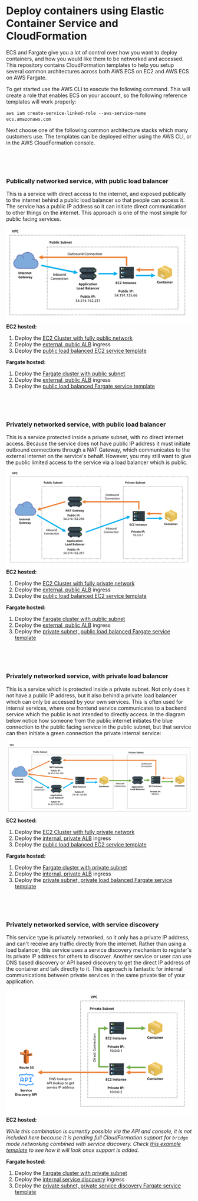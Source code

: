 # Deploy containers using Elastic Container Service and CloudFormation

ECS and Fargate give you a lot of control over how you want to deploy containers, and how you would like them to be networked and accessed. This repository contains CloudFormation templates to help you setup several common architectures across both AWS ECS on EC2 and AWS ECS on AWS Fargate.

To get started use the AWS CLI to execute the following command. This will create a role that enables ECS on your account, so the following reference templates will work properly:

```
aws iam create-service-linked-role --aws-service-name ecs.amazonaws.com
```

Next choose one of the following common architecture stacks which many customers use. The templates can be deployed either using the AWS CLI, or in the AWS CloudFormation console.

&nbsp;

&nbsp;

### Publically networked service, with public load balancer

This is a service with direct access to the internet, and exposed publically to the internet behind a public load balancer so that people can access it. The service has a public IP address so it can initiate direct communication to other things on the internet.  This approach is one of the most simple for public facing services.

![public subnet public lb](images/public-subnet-public-lb.png)
__EC2 hosted:__

1. Deploy the [EC2 Cluster with fully public network](cluster/cluster-ec2-public-vpc.yml)
2. Deploy the [external, public ALB](ingress/alb-external.yml) ingress
3. Deploy the [public load balanced EC2 service template](service/service-ec2-public-lb.yml)

__Fargate hosted:__

1. Deploy the [Fargate cluster with public subnet](cluster/cluster-fargate-public-vpc.yml)
2. Deploy the [external, public ALB](ingress/alb-external.yml) ingress
3. Deploy the [public load balanced Fargate service template](service/service-fargate-public-subnet-public-lb.yml)

&nbsp;

&nbsp;

### Privately networked service, with public load balancer

This is a service protected inside a private subnet, with no direct internet access. Because the service does not have public IP address it must initiate outbound connections through a NAT Gateway, which communicates to the external internet on the service's behalf. However, you may still want to give the public limited access to the service via a load balancer which is public.

![private subnet public lb](images/private-subnet-public-lb.png)
__EC2 hosted:__

1. Deploy the [EC2 Cluster with fully private network](cluster/cluster-ec2-private-vpc.yml)
2. Deploy the [external, public ALB](ingress/alb-external.yml) ingress
3. Deploy the [public load balanced EC2 service template](service/service-ec2-public-lb.yml)

__Fargate hosted:__

1. Deploy the [Fargate cluster with public subnet](cluster/cluster-fargate-private-vpc.yml)
2. Deploy the [external, public ALB](ingress/alb-external.yml) ingress
3. Deploy the [private subnet, public load balanced Fargate service template](service/service-fargate-private-subnet-public-lb.yml)

&nbsp;

&nbsp;

### Privately networked service, with private load balancer

This is a service which is protected inside a private subnet. Not only does it not have a public IP address, but it also behind a private load balancer which can only be accessed by your own services. This is often used for internal services, where one frontend service communicates to a backend service which the public is not intended to directly access. In the diagram below notice how someone from the public internet initiates the blue connection to the public facing service in the public subnet, but that service can then initiate a green connection the private internal service:

![private subnet private lb](images/private-subnet-private-lb.png)
__EC2 hosted:__

1. Deploy the [EC2 Cluster with fully private network](cluster/cluster-ec2-private-vpc.yml)
2. Deploy the [internal, private ALB](ingress/alb-internal.yml) ingress
3. Deploy the [public load balanced EC2 service template](service/service-ec2-public-lb.yml)

__Fargate hosted:__

1. Deploy the [Fargate cluster with private subnet](cluster/cluster-fargate-private-vpc.yml)
2. Deploy the [internal, private ALB](ingress/alb-internal.yml) ingress
3. Deploy the [private subnet, private load balanced Fargate service template](service/service-fargate-private-subnet-private-lb.yml)

&nbsp;

&nbsp;

### Privately networked service, with service discovery

This service type is privately networked, so it only has a private IP address, and can't receive any traffic directly from the internet. Rather than using a load balancer, this service uses a service discovery mechanism to register's its private IP address for others to discover. Another service or user can use DNS based discovery or API based discovery to get the direct IP address of the container and talk directly to it. This approach is fantastic for internal communications between private services in the same private tier of your application.

![private subnet private service discovery](images/private-subnet-private-service-discovery.png)
__EC2 hosted:__

_While this combination is currently possible via the API and console, it is not included here because it is pending full CloudFormation support for `bridge` mode networking combined with service discovery. Check [this example template](service/service-ec2-private-discovery.yml) to see how it will look once support is added._

__Fargate hosted:__

1. Deploy the [Fargate cluster with private subnet](cluster/cluster-fargate-private-vpc.yml)
2. Deploy the [internal service discovery](ingress/service-discovery-internal.yml) ingress
3. Deploy the [private subnet, private service discovery Fargate service template](service/service-fargate-private-subnet-private-discovery.yml)

&nbsp;

&nbsp;
